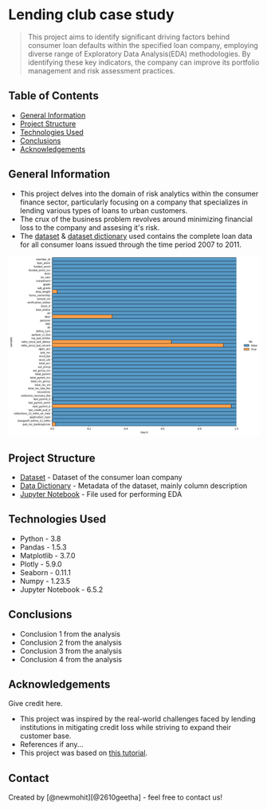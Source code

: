 # Lending club case study
> This project aims to identify significant driving factors behind consumer loan defaults within the specified loan company, employing diverse range of Exploratory Data Analysis(EDA) methodologies. By identifying these key indicators, the company can improve its portfolio management and risk assessment practices. 


## Table of Contents
* [General Information](#general-information)
* [Project Structure](#project-structure)
* [Technologies Used](#technologies-used)
* [Conclusions](#conclusions)
* [Acknowledgements](#acknowledgements)

<!-- You can include any other section that is pertinent to your problem -->

## General Information
- This project delves into the domain of risk analytics within the consumer finance sector, particularly focusing on a company that specializes in lending various types of loans to urban customers.
- The crux of the business problem revolves around minimizing financial loss to the company and assesing it's risk.
- The [dataset](./loan.csv) & [dataset dictionary](./Data_Dictionary.xlsx) used contains the complete loan data for all consumer loans issued through the time period 2007 to 2011.

<!-- You don't have to answer all the questions - just the ones relevant to your project. -->

![Sample Image](./images/sample.png)

## Project Structure
- [Dataset](./loan.csv) - Dataset of the consumer loan company 
- [Data Dictionary](./Data_Dictionary.xlsx) - Metadata of the dataset, mainly column description
- [Jupyter Notebook](LendingClubCaseStudy.ipynb) - File used for performing EDA


## Technologies Used
- Python - 3.8
- Pandas - 1.5.3
- Matplotlib - 3.7.0
- Plotly - 5.9.0
- Seaborn - 0.11.1
- Numpy - 1.23.5
- Jupyter Notebook - 6.5.2

<!-- As the libraries versions keep on changing, it is recommended to mention the version of library used in this project -->


## Conclusions
- Conclusion 1 from the analysis
- Conclusion 2 from the analysis
- Conclusion 3 from the analysis
- Conclusion 4 from the analysis

<!-- You don't have to answer all the questions - just the ones relevant to your project. -->
## Acknowledgements
Give credit here.
- This project was inspired by the real-world challenges faced by lending institutions in mitigating credit loss while striving to expand their customer base.
- References if any...
- This project was based on [this tutorial](https://www.example.com).


## Contact
Created by [@newmohit][@2610geetha] - feel free to contact us!


<!-- Optional -->
<!-- ## License -->
<!-- This project is open source and available under the [... License](). -->

<!-- You don't have to include all sections - just the one's relevant to your project -->